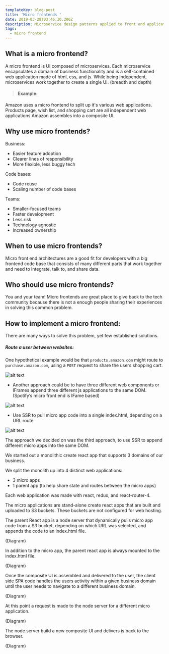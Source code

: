 ```yaml
---
templateKey: blog-post
title: 'Micro frontends '
date: 2019-03-28T03:46:30.206Z
description: Microservice design patterns applied to front end applications.
tags:
  - micro frontend
---
```

## What is a micro frontend?

A micro frontend is UI composed of microservices. Each microservice encapsulates a domain of business functionality and is a self-contained web application made of html, css, and js. While being independent, microservices work together to create a single UI. (breadth and depth)

> #### Example:
Amazon uses a micro frontend to split up it's various web applications. Products page, wish list, and shopping cart are all independent web applications Amazon assembles into a composite UI.

## Why use micro frontends?

Business:

* Easier feature adoption
* Clearer lines of responsibility
* More flexible, less buggy tech 

Code bases:

* Code reuse
* Scaling number of code bases

Teams:

* Smaller-focused teams
* Faster development
* Less risk
* Technology agnostic
* Increased ownership


## When to use micro frontends?

Micro front end architectures are a good fit for developers with a big frontend code base that consists of many different parts that work together and need to integrate, talk to, and share data.

## Who should use micro frontends?

You and your team! Micro frontends are great place to give back to the tech community because there is not a enough people sharing their experiences in solving this common problem.

## How to implement a micro frontend:

There are many ways to solve this problem, yet few established solutions. 

##### Route a user between websites:
One hypothetical example would be that `products.amazon.com` might route to `purchase.amazon.com`, using a `POST` request to share the users shopping cart. 

![alt text](https://i.ibb.co/tMchN7w/Screen-Shot-2019-03-27-at-11-56-09-PM.png)

* Another approach could be to have three different web components or IFrames append three different js applications to the same DOM. (Spotify’s micro front end is IFame based)

![alt text](https://i.ibb.co/mvGtDMc/Screen-Shot-2019-03-28-at-12-07-15-AM.png)

* Use SSR to pull micro app code into a single index.html, depending on a URL route

![alt text](https://i.ibb.co/L56fqB1/Screen-Shot-2019-03-28-at-12-28-51-AM.png)

The approach we decided on was the third approach, to use SSR to append different micro apps into the same DOM.

We started out a monolithic create react app that supports 3 domains of our business. 

We split the monolith up into 4 distinct web applications:

* 3 micro apps
* 1 parent app (to help share state and routes between the micro apps)

Each web application was made with react, redux, and react-router-4.

The micro applications are stand-alone create react apps that are built and uploaded to S3 buckets. These buckets are not configured for web hosting.

The parent React app is a node server that dynamically pulls micro app code from a S3 bucket, depending on which URL was selected, and appends the code to an index.html file. 

(Diagram)

In addition to the micro app, the parent react app is always mounted to the index.html file. 

(Diagram)

Once the composite UI is assembled and delivered to the user, the client side SPA code handles the users activity within a given business domain until the user needs to navigate to a different business domain. 

(Diagram)

At this point a request is made to the node server for a different micro application.

(Diagram)

The node server build a new composite UI and delivers is back to the browser.

(Diagram)
